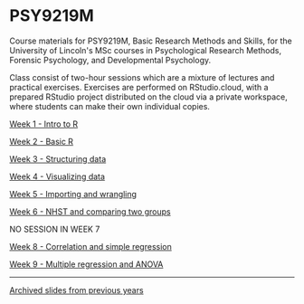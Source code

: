 # PSY9219M
Course materials for PSY9219M, Basic Research Methods and Skills, for the University of Lincoln's MSc courses in Psychological Research Methods, Forensic Psychology, and Developmental Psychology.

Class consist of two-hour sessions which are a mixture of lectures and practical exercises. Exercises are performed on RStudio.cloud, with a prepared RStudio project distributed on the cloud via a private workspace, where students can make their own individual copies.


[Week 1 - Intro to R](01-intro_xar.html)

[Week 2 - Basic R](Week-2---Basic_R.html)

[Week 3 - Structuring data](Week-3---More-on-Data.html)

[Week 4 - Visualizing data](Week-4---Exploring-data-graphically.html)

[Week 5 - Importing and wrangling](Week-5---Import-and-wrangling.html)

[Week 6 - NHST and comparing two groups](Week-6---NHST-two-means.html)

NO SESSION IN WEEK 7

[Week 8 - Correlation and simple regression](Week-8---Correlation-Regression.html)

[Week 9 - Multiple regression and ANOVA ](Week-9---Multi-Regression-ANOVA.html)

---
[Archived slides from previous years](archived/1819/README.html)